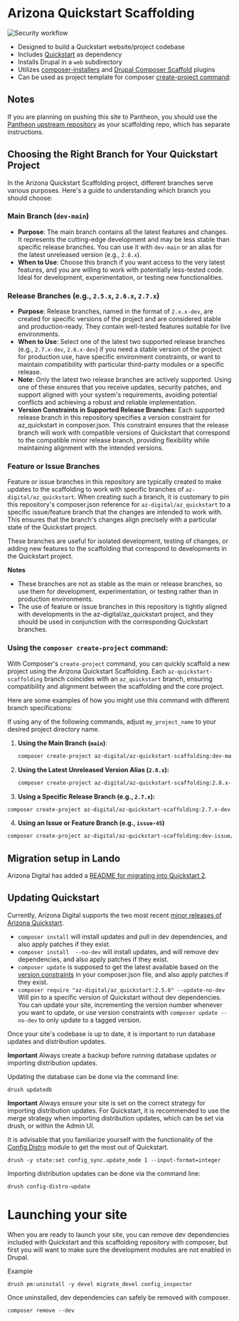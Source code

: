 # Arizona Quickstart Scaffolding

![Security workflow](https://github.com/az-digital/az-quickstart-scaffolding/workflows/Security%20workflow/badge.svg)

- Designed to build a Quickstart website/project codebase
- Includes [Quickstart](https://github.com/az-digital/az_quickstart) as dependency
- Installs Drupal in a `web` subdirectory
- Utilizes [composer-installers](https://github.com/composer/installers) and [Drupal Composer Scaffold](https://github.com/drupal/core-composer-scaffold) plugins
- Can be used as project template for composer [create-project command](https://getcomposer.org/doc/03-cli.md#create-project):

## Notes
If you are planning on pushing this site to Pantheon, you should use the
[Pantheon upstream repository](https://github.com/az-digital/az-quickstart-pantheon) as your scaffolding repo,
which has separate instructions.

## Choosing the Right Branch for Your Quickstart Project
In the Arizona Quickstart Scaffolding project, different branches serve various
purposes. Here's a guide to understanding which branch you should choose:

### Main Branch (`dev-main`)

- **Purpose**: The main branch contains all the latest features and changes. It
  represents the cutting-edge development and may be less stable than specific
  release branches. You can use it with `dev-main` or an alias for the latest
  unreleased version (e.g., `2.8.x`).
- **When to Use**: Choose this branch if you want access to the very latest
  features, and you are willing to work with potentially less-tested code. Ideal
  for development, experimentation, or testing new functionalities.

### Release Branches (e.g., `2.5.x`, `2.6.x`, `2.7.x`)

- **Purpose**: Release branches, named in the format of `2.x.x-dev`, are created
  for specific versions of the project and are considered stable and
  production-ready. They contain well-tested features suitable for live
  environments.
- **When to Use**: Select one of the latest two supported release branches
  (e.g., `2.7.x-dev`, `2.6.x-dev`) if you need a stable version of the project
  for production use, have specific environment constraints, or want to maintain
  compatibility with particular third-party modules or a specific release.
- **Note**: Only the latest two release branches are actively supported. Using
  one of these ensures that you receive updates, security patches, and support
  aligned with your system's requirements, avoiding potential conflicts and
  achieving a robust and reliable implementation.
- **Version Constraints in Supported Release Branches**: Each supported release
  branch in this repository specifies a version constraint for az_quickstart in composer.json.
  This constraint ensures that the release branch will work with compatible
  versions of Quickstart that correspond to the compatible minor release branch,
  providing flexibility while maintaining alignment with the intended versions.

### Feature or Issue Branches

Feature or issue branches in this repository are typically created to make
updates to the scaffolding to work with specific branches of
`az-digital/az_quickstart`. When creating such a branch, it is customary to pin
this repository's composer.json reference for `az-digital/az_quickstart` to a
specific issue/feature branch that the changes are intended to work with. This
ensures that the branch's changes align precisely with a particular state of the
Quickstart project.

These branches are useful for isolated development, testing of changes, or adding new features to the scaffolding that correspond to developments in the Quickstart project.

**Notes**
- These branches are not as stable as the main or release branches, so use
  them for development, experimentation, or testing rather than in production
  environments.
- The use of feature or issue branches in this repository is tightly aligned
  with developments in the az-digital/az_quickstart project, and they should be
  used in conjunction with the corresponding Quickstart branches.

### Using the `composer create-project` command:

With Composer's `create-project` command, you can quickly scaffold a new project
using the Arizona Quickstart Scaffolding. Each `az-quickstart-scaffolding`
branch coincides with an `az_quickstart` branch, ensuring compatibility and
alignment between the scaffolding and the core project.


Here are some examples of how you might use this command with different branch
specifications:

If using any of the following commands, adjust `my_project_name` to your desired
project directory name.

1. **Using the Main Branch (`main`)**:
   ```bash
   composer create-project az-digital/az-quickstart-scaffolding:dev-main my_project_name --no-interaction --no-dev

2. **Using the Latest Unreleased Version Alias (`2.8.x`):**

   ```bash
   composer create-project az-digital/az-quickstart-scaffolding:2.8.x-dev my_project_name --no-interaction --no-dev
   ```

3. **Using a Specific Release Branch (e.g., `2.7.x`):**
  ```bash
  composer create-project az-digital/az-quickstart-scaffolding:2.7.x-dev my_project_name --no-interaction --no-dev
  ```

4. **Using an Issue or Feature Branch (e.g., `issue-45`)**

  ```bash
  composer create-project az-digital/az-quickstart-scaffolding:dev-issue/45 my_project_name --no-interaction
  ```

## Migration setup in Lando

Arizona Digital has added a [README for migrating into Quickstart 2](https://github.com/az-digital/az_quickstart/blob/main/modules/custom/az_migration/README.md).


## Updating Quickstart

Currently, Arizona Digital supports the two most recent [minor releases of Arizona Quickstart](https://github.com/az-digital/az_quickstart/blob/main/RELEASES.md).

- `composer install` will install updates and pull in dev dependencies, and also apply patches if they exist.
- `composer install  --no-dev` will install updates, and will remove dev dependencies, and also apply patches if they exist.
- `composer update` is supposed to get the latest available based on the [version constraints](https://getcomposer.org/doc/articles/versions.md#summary) in your composer.json file, and also apply patches if they exist.
- `composer require "az-digital/az_quickstart:2.5.0" --update-no-dev` Will pin to a specific version of Quickstart without dev dependencies. You can update your site, incrementing the version number whenever you want to update, or use version constraints with `composer update --no-dev` to only update to a tagged version.

Once your site's codebase is up to date, it is important to run database updates and distribution updates.

**Important** Always create a backup before running database updates or importing distribution updates.

Updating the database can be done via the command line:
```
drush updatedb
```
**Important** Always ensure your site is set on the correct strategy for importing distribution updates.
For Quickstart, it is recommended to use the merge strategy when importing distribution updates, which can be set via drush, or within the Admin UI.

It is advisable that you familiarize yourself with the functionality of the [Config Distro](https://www.drupal.org/project/config_distro) module to get the most out of Quickstart.

```
drush -y state:set config_sync.update_mode 1 --input-format=integer
```
Importing distribution updates can be done via the command line:
```
drush config-distro-update
```

# Launching your site

When you are ready to launch your site, you can remove dev dependencies included with Quickstart and this scaffolding repository with composer, but first you will want to make sure the development modules are not enabled in Drupal.

Example
```
drush pm:uninstall -y devel migrate_devel config_inspector
```

Once uninstalled, dev dependencies can safely be removed with composer.
```
composer remove --dev
```
